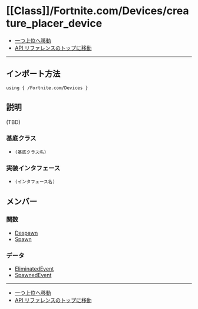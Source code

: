 # [[Class]]/Fortnite.com/Devices/creature_placer_device

- [一つ上位へ移動](../main.md)
- [API リファレンスのトップに移動](../../../main.md)

---

## インポート方法

```verse
using { /Fortnite.com/Devices }
```

## 説明

(TBD)

### 基底クラス

- `(基底クラス名)`

### 実装インタフェース

- `(インタフェース名)`

## メンバー

### 関数

- [Despawn](./F_Despawn/main.md)
- [Spawn](./F_Spawn/main.md)

### データ

- [EliminatedEvent](./D_EliminatedEvent/main.md)
- [SpawnedEvent](./D_SpawnedEvent/main.md)

---

- [一つ上位へ移動](../main.md)
- [API リファレンスのトップに移動](../../../main.md)
